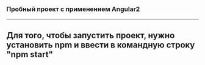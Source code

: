 ### Пробный проект с применением Angular2
***
## Для того, чтобы запустить проект, нужно установить npm и ввести в командную строку "npm start"